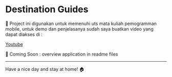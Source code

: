 # Destination Guides

:beginner: Project ini digunakan untuk memenuhi uts mata kuliah pemogramman mobile, untuk demo dan penjelasanya sudah saya buatkan video yang dapat diakses di :

[Youtube](https://youtu.be/IrnGVhpqEHI)

:beginner: Coming Soon : overview application in readme files

<hr>

Have a nice day and stay at home! :house:
